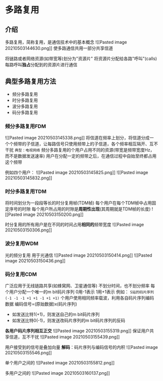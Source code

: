 # 多路复用
## 介绍
多路复用，简称复用，是通信技术中的基本概念
![[Pasted image 20210503144630.png]]
使多路通信共用一部分共享信道

将链路或者网络资源(如带宽等)划分为"资源片"
将资源片分配给各路"呼叫"(calls)
每路呼叫**独占**分配到的资源片进行通信


## 典型多路复用方法
- 频分多路复用
- 时分多路复用
- 波分多路复用
- 码分多路复用
### 频分多路复用FDM
![[Pasted image 20210503145338.png]]
将信道在频率上划分，将信道分成一个个频带的子信道，让每路信号只使用频带上的子信道，各个频率相互隔开、互不干扰
`典型：电视网络`
频分多路复用的个用户占用不同的资源(带宽是频带宽度Hz，而不是数据发送速率)
用户在分配一定的频带之后，在通信过程中自始至终都占用这个频带

例如四个用户：
![[Pasted image 20210503145825.png]]
![[Pasted image 20210503145832.png]]


### 时分多路复用TDM
将时间划分为一段段等长的时分复用帧(TDM帧)
每个用户在每个TDM帧中占用固定序号的时隙
每个用户所占用的时隙是**周期性出现**(其周期就是TDM帧的长度)
![[Pasted image 20210503150200.png]]

时分复用的所有用户是在不同的时间占用**相同的**频带宽度
![[Pasted image 20210503150306.png]]

### 波分复用WDM
光的频分复用 用于光通信
![[Pasted image 20210503150414.png]]
![[Pasted image 20210503150436.png]]

### 码分复用CDM 
广泛应用于无线链路共享(如蜂窝网、卫星通信等)
不划分时间，也不划分频率
每个用户分配一个唯一的m bit码片序列
0用-1表示
1用+1表示
例如：
`S站的码片序列(-1 -1 -1 +1 +1 -1 +1 +1)`
个用户使用相同频率载波，利用各自码片序列编码数据
编码信号=(原始数据)x(码片序列)
+ 如发送比特1(+1)，则发送自己的m bit码片序列
+ 如发送比特0(-1)，则发送改码片序列的m bit码片序列的反码

**各用户码片序列相互正交**
![[Pasted image 20210503155319.png]]
保证用户共享信道，互不干扰
![[Pasted image 20210503155439.png]]

用户接受到的信号是叠加向量
**解码**：码片序列与编码信号的内积
![[Pasted image 20210503155546.png]]

单个用户之间的
![[Pasted image 20210503155812.png]]

多用户之间的
![[Pasted image 20210503160137.png]]








